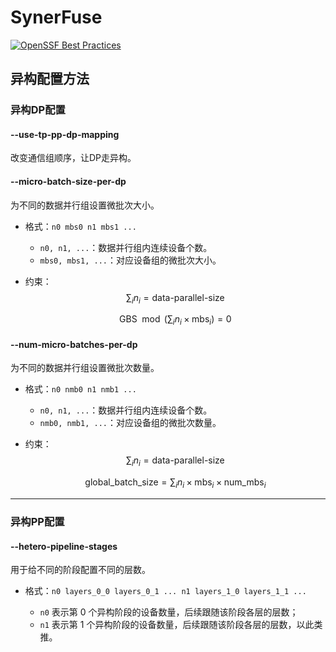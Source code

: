 # SynerFuse
[![OpenSSF Best Practices](https://www.bestpractices.dev/projects/10699/badge)](https://www.bestpractices.dev/projects/10699)
## 异构配置方法

### 异构DP配置

#### --use-tp-pp-dp-mapping 

改变通信组顺序，让DP走异构。

#### --micro-batch-size-per-dp

为不同的数据并行组设置微批次大小。

- 格式：`n0 mbs0 n1 mbs1 ...`

  - `n0, n1, ...`：数据并行组内连续设备个数。
  - `mbs0, mbs1, ...`：对应设备组的微批次大小。

- 约束：
  $$
  \sum_{i} n_i = \text{data-parallel-size}
  $$

  $$
  \text{GBS} \mod \left( \sum_{i} n_i \times \text{mbs}_i \right) = 0
  $$

#### --num-micro-batches-per-dp

为不同的数据并行组设置微批次数量。

- 格式：`n0 nmb0 n1 nmb1 ...`

  - `n0, n1, ...`：数据并行组内连续设备个数。
  - `nmb0, nmb1, ...`：对应设备组的微批次数量。

- 约束：
  $$
  \sum_{i} n_i = \text{data-parallel-size}
  $$

  $$
  \text{global\_batch\_size} = \sum_{i} n_i \times \text{mbs}_i \times \text{num\_mbs}_i
  $$

---

### 异构PP配置

#### --hetero-pipeline-stages

用于给不同的阶段配置不同的层数。

- 格式：`n0 layers_0_0 layers_0_1 ... n1 layers_1_0 layers_1_1 ...`

  - `n0` 表示第 0 个异构阶段的设备数量，后续跟随该阶段各层的层数；
  - `n1` 表示第 1 个异构阶段的设备数量，后续跟随该阶段各层的层数，以此类推。